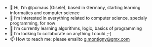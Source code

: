 - 👋 Hi, I’m @pcmaus (Gisele), based in Germany, starting learning informatics and computer science
- 👀 I’m interested in everything related to computer science, specialy programming, for now
- 🌱 I’m currently learning algorithms, logic, basics of programming
- 💞️ I’m looking to collaborate on anything I could ;-)
- 📫 How to reach me: please emailto g.montigny@gmx.com

<!---
pcmaus/pcmaus is a ✨ special ✨ repository because its `README.md` (this file) appears on your GitHub profile.
You can click the Preview link to take a look at your changes.
--->
